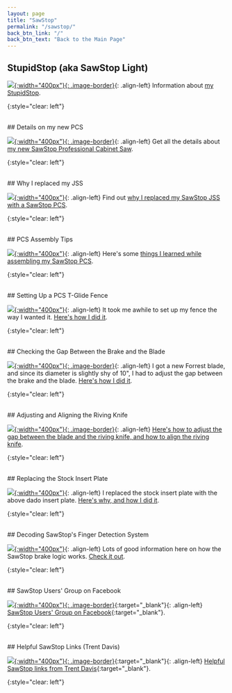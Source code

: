 ```yaml
---
layout: page
title: "SawStop"
permalink: "/sawstop/"
back_btn_link: "/"
back_btn_text: "Back to the Main Page"
---
```

## StupidStop (aka SawStop Light)

[![](/projects/stupidstop/2019-09-04.1.01.jpg){:width="400px"}{: .image-border}](/projects/stupidstop/?from=sawstop){: .align-left}
Information about [my StupidStop](/projects/stupidstop/?from=sawstop).

{:style="clear: left"}

<br/>
## Details on my new PCS

[![](/assets/images-posts/2019/03/2019-03-24.1.01.jpg){:width="400px"}{: .image-border}](pcs/new/){: .align-left}
Get all the details about [my new SawStop Professional Cabinet Saw](pcs/new/).

{:style="clear: left"}

<br/>
## Why I replaced my JSS

[![](pcs/why/2019-04-11.1.01.jpg){:width="400px"}](pcs/why/){: .align-left}
Find out [why I replaced my SawStop JSS with a SawStop PCS](pcs/why/).

{:style="clear: left"}

<br/>
## PCS Assembly Tips

[![](pcs/assembly/2019-04-12.1.15.jpg){:width="400px"}](pcs/assembly/){: .align-left}
Here's some [things I learned while assembling my SawStop PCS](pcs/assembly).

{:style="clear: left"}

<br/>
## Setting Up a PCS T-Glide Fence

[![](pcs/fence/setup/2019-04-08-00.jpg){:width="400px"}](pcs/fence/setup/){: .align-left}
It took me awhile to set up my fence the way I wanted it. [Here's how I did it](pcs/fence/setup/).

{:style="clear: left"}

<br/>
## Checking the Gap Between the Brake and the Blade

[![](/assets/images-posts/2019/06/2019-06-11.1.05.jpg){:width="400px"}{: .image-border}](/2019/06/11/forrest-blade){: .align-left}
I got a new Forrest blade, and since its diameter is slightly shy of 10", I had to adjust the gap between the brake and the blade. [Here's how I did it](/2019/06/11/forrest-blade).

{:style="clear: left"}

<br/>
## Adjusting and Aligning the Riving Knife

[![](/assets/images-posts/2019/06/2019-06-12.1.01.jpg){:width="400px"}{: .image-border}](/2019/06/12/adjusting-and-aligning-the-riving-knife){: .align-left}
[Here's how to adjust the gap between the blade and the riving knife, and how to align the riving knife](/2019/06/12/adjusting-and-aligning-the-riving-knife).

{:style="clear: left"}

<br/>
## Replacing the Stock Insert Plate

[![](pcs/insert/stock/replace/2019-04-26.1.01.jpg){:width="400px"}](pcs/insert/stock/replace/){: .align-left}
I replaced the stock insert plate with the above dado insert plate. [Here's why, and how I did it](pcs/insert/stock/replace/).

{:style="clear: left"}

<br/>
## Decoding SawStop's Finger Detection System

[![](/assets/images-posts/2019/07/2019-07-03.1.01.jpg){:width="400px"}](/2019/07/03/decoding-sawstops-finger-detection-system){: .align-left}
Lots of good information here on how the SawStop brake logic works. [Check it out](/2019/07/03/decoding-sawstops-finger-detection-system).

{:style="clear: left"}


<br/>
## SawStop Users' Group on Facebook

[![](sawstop_users_group.jpg){:width="400px"}{: .image-border}](https://www.facebook.com/groups/sawstopusersgroup/){:target="_blank"}{: .align-left}
[SawStop Users' Group on Facebook](https://www.facebook.com/groups/sawstopusersgroup/){:target="_blank"}.

{:style="clear: left"}

<br/>
## Helpful SawStop Links (Trent Davis)

[![](sawstop_logo.jpg){:width="400px"}{: .image-border}](https://www.trentdavis.net/wp/2018/08/06/helpful-sawstop-links/){:target="_blank"}{: .align-left}
[Helpful SawStop links from Trent Davis](https://www.trentdavis.net/wp/2018/08/06/helpful-sawstop-links/){:target="_blank"}.

{:style="clear: left"}

<br/>
